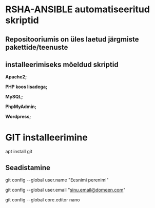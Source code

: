 # RSHA-ANSIBLE automatiseeritud skriptid

## Repositooriumis on üles laetud järgmiste pakettide/teenuste
## installeerimiseks mõeldud skriptid ##

**Apache2;**

**PHP koos lisadega;**

**MySQL;**

**PhpMyAdmin;**

**Wordpress;**

# GIT installeerimine

apt install git

## Seadistamine


git config --global user.name "Eesnimi perenimi"

git config --global user.email "sinu.email@domeen.com"

git config --global core.editor nano

